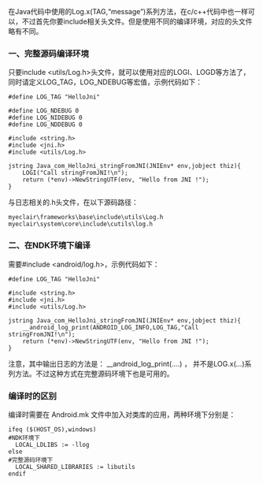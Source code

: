 在Java代码中使用的Log.x(TAG,“message”)系列方法，在c/c++代码中也一样可以，不过首先你要include相关头文件。但是使用不同的编译环境，对应的头文件略有不同。

### 一、完整源码编译环境
只要include <utils/Log.h>头文件，就可以使用对应的LOGI、LOGD等方法了，同时请定义LOG_TAG，LOG_NDEBUG等宏值，示例代码如下：
``` 
#define LOG_TAG "HelloJni"
    
#define LOG_NDEBUG 0  
#define LOG_NIDEBUG 0  
#define LOG_NDDEBUG 0  
      
#include <string.h>  
#include <jni.h>  
#include <utils/Log.h>  
    
jstring Java_com_HelloJni_stringFromJNI(JNIEnv* env,jobject thiz){  
    LOGI("Call stringFromJNI!\n");  
    return (*env)->NewStringUTF(env, "Hello from JNI !");  
}
```

与日志相关的.h头文件，在以下源码路径：
```
myeclair\frameworks\base\include\utils\Log.h
myeclair\system\core\include\cutils\log.h
```

### 二、在NDK环境下编译
需要#include <android/log.h>，示例代码如下：
```
#define LOG_TAG "HelloJni"  
  
#include <string.h>  
#include <jni.h>  
#include <utils/Log.h>

jstring Java_com_HelloJni_stringFromJNI(JNIEnv* env,jobject thiz){  
    __android_log_print(ANDROID_LOG_INFO,LOG_TAG,"Call stringFromJNI!\n");  
    return (*env)->NewStringUTF(env, "Hello from JNI !");  
}
```

注意，其中输出日志的方法是： __android_log_print(....) ， 并不是LOG.x(...)系列方法。不过这种方式在完整源码环境下也是可用的。

### 编译时的区别
编译时需要在 Android.mk 文件中加入对类库的应用，两种环境下分别是：
```
ifeq ($(HOST_OS),windows)  
#NDK环境下  
  LOCAL_LDLIBS := -llog  
else  
#完整源码环境下  
  LOCAL_SHARED_LIBRARIES := libutils  
endif
```

